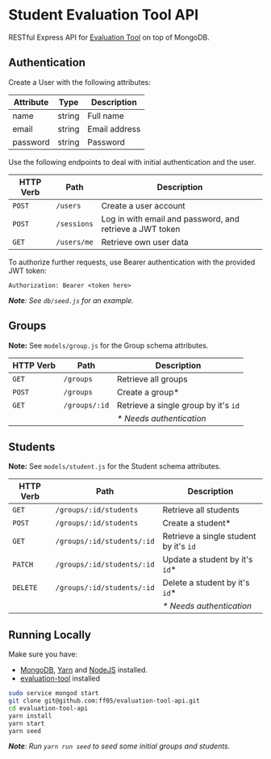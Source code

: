 # Student Evaluation Tool API

RESTful Express API for [Evaluation Tool](https://github.com/ff05/evaluation-tool) on top of MongoDB.

## Authentication

Create a User with the following attributes:

| Attribute | Type   | Description   |
|-----------|--------|---------------|
| name      | string | Full name     |
| email     | string | Email address |
| password  | string | Password      |

Use the following endpoints to deal with initial authentication and the user.

| HTTP Verb | Path        | Description |
|-----------|-------------|--------------|
| `POST`    | `/users`    | Create a user account |
| `POST`    | `/sessions` | Log in with email and password, and retrieve a JWT token |
| `GET`     | `/users/me` | Retrieve own user data |

To authorize further requests, use Bearer authentication with the provided JWT token:

```
Authorization: Bearer <token here>
```

_**Note**: See `db/seed.js` for an example._

## Groups

**Note:** See `models/group.js` for the Group schema attributes.

| HTTP Verb | Path | Description |
|-----------|------|--------------|
| `GET` | `/groups` | Retrieve all groups |
| `POST` | `/groups` | Create a group* |
| `GET` | `/groups/:id` | Retrieve a single group by it's `id` |
| | | _* Needs authentication_ |

## Students

**Note:** See `models/student.js` for the Student schema attributes.

| HTTP Verb | Path | Description |
|-----------|------|--------------|
| `GET` | `/groups/:id/students` | Retrieve all students |
| `POST` | `/groups/:id/students` | Create a student* |
| `GET` | `/groups/:id/students/:id` | Retrieve a single student by it's `id` |
| `PATCH` | `/groups/:id/students/:id` | Update a student by it's `id`* |
| `DELETE` | `/groups/:id/students/:id` | Delete a student by it's `id`* |
| | | _* Needs authentication_ |

## Running Locally

Make sure you have:
 * [MongoDB](https://docs.mongodb.com/), [Yarn](https://yarnpkg.com/en/) and [NodeJS](https://nodejs.org/en/) installed.
 * [evaluation-tool](https://github.com/ff05/evaluation-tool) installed

```bash
sudo service mongod start
git clone git@github.com:ff05/evaluation-tool-api.git
cd evaluation-tool-api
yarn install
yarn start
yarn seed
```

_**Note**: Run `yarn run seed` to seed some initial groups and students._
